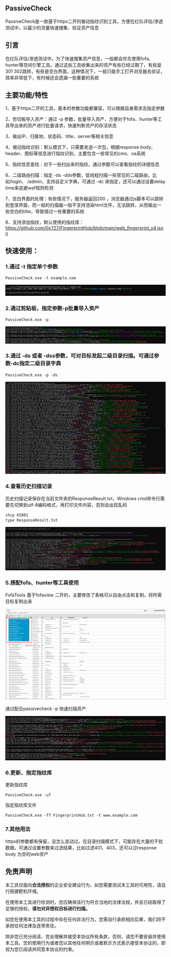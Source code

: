 ## PassiveCheck

PassiveCheck是一款基于httpx二开的被动指纹识别工具，方便在红队评估/渗透测试中，以最少的流量快速搜集、验证资产信息



## 引言

在红队评估/渗透测试中，为了快速搜集资产信息，一般都会优先使用fofa、hunter等空间引擎工具。通过这些工具收集出来的资产有些已经过期了，有些是301 302跳转，有些是空白界面，这种情况下，一般只能手工打开浏览器去验证，效率非常低下，有时候还会遗漏一些重要的系统



## 主要功能/特性

1、基于httpx二开的工具，基本的参数功能都兼容，可以根据自身需求去指定参数

2、剪切板导入资产：通过 -p 参数，批量导入资产，方便对于fofa、hunter等工具导出来的资产进行批量请求，快速判断资产的存活状态

3、输出IP、归属地、状态码、title、server等相关信息

4、被动指纹识别：默认模式下，只需要发送一次包，根据response body、header、图标等信息进行指纹识别，主要包含一些常见的cms、oa系统

5、指纹信息查找：对于一些扫出来的指纹，通过参数可以查看指纹的详细信息

6、二级路由扫描：指定 -ds -dds参数，低线程扫描一些常见的二级路由，比如/login、 /admin，支持自定义字典，可通过 -dc 来指定，还可以通过设置delay time来逃避waf规则检测

7、空白界面的处理：有些情况下，服务器返回200 ，浏览器通过js脚本可以跳转到登录界面，而一般的扫描器一般不支持渲染html文件，无法跳转，从而输出一些空白的title，导致错过一些重要的系统

8、支持添加指纹，默认使用的指纹库：https://github.com/0x727/FingerprintHub/blob/main/web_fingerprint_v4.json



## 快速使用：

### 1.通过 -t 指定单个参数

```
PassiveCheck.exe -t example.com
```

![image-20250226164726398](assets/image-20250226164726398.png)



### 2.通过剪贴板，指定参数-p批量导入资产

```
PassiveCheck.exe -p
```

![image-20250226165849083](assets/image-20250226165849083.png)



### 3.通过 -ds 或者 -dss参数，可对目标发起二级目录扫描。可通过参数-dc指定二级目录字典

```
PassiveCheck.exe -p -ds
```

![image-20250227093746648](assets/image-20250227093746648.png)



### 4.查看历史扫描记录

历史扫描记录保存在当前文件夹的ResponseResult.txt，Windows cmd命令行需要先切换到utf-8编码格式，再打印文件内容，否则会出现乱码

```
chcp 65001
type ResponseResult.txt
```

![image-20250227111339373](assets/image-20250227111339373.png)



### 5.搭配fofa、hunter等工具使用

FofaTools 基于fofaview 二开的，主要修改了表格可以自由点击和复制，将所需目标复制出来

![image-20250227100944365](assets/image-20250227100944365.png)



通过配合passivecheck -p 快速扫描资产

![image-20250227101053082](assets/image-20250227101053082.png)



### 6.更新、指定指纹库

更新指纹库

```
PassiveCheck.exe -uf
```

指定指纹库文件

```
PassiveCheck.exe -ff FingerprintHub.txt -t www.example.com
```



### 7.其他用法

httpx的参数都有保留，没怎么变动过。在目录扫描模式下，可能存在大量的干扰数据。可通过设置参数来过滤结果，比如过滤401、403，还可以过response body 为空的web资产



## 免责声明

本工具仅面向**合法授权**的企业安全建设行为，如您需要测试本工具的可用性，请自行搭建靶机环境。

在使用本工具进行检测时，您应确保该行为符合当地的法律法规，并且已经取得了足够的授权。**请勿对非授权目标进行扫描。**

如您在使用本工具的过程中存在任何非法行为，您需自行承担相应后果，我们将不承担任何法律及连带责任。

除非您已充分阅读、完全理解并接受本协议所有条款，否则，请您不要安装并使用本工具。您的使用行为或者您以其他任何明示或者默示方式表示接受本协议的，即视为您已阅读并同意本协议的约束。
